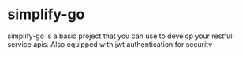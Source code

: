 
# simplify-go

simplify-go is a basic project that you can use to develop your restfull service apis. Also equipped with jwt authentication for security

